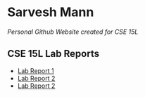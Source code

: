 # Sarvesh Mann
*Personal Github Website created for CSE 15L*

## CSE 15L Lab Reports


* [Lab Report 1](https://sarveshmann.github.io/cse15l-lab-reports/lab_report_1)
* [Lab Report 2](https://sarveshmann.github.io/cse15l-lab-reports/lab_report_2)
* [Lab Report 2](https://sarveshmann.github.io/cse15l-lab-reports/lab_report_3)

